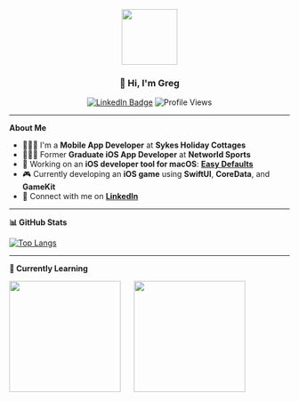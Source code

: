 <!-- Header Section -->
<div align="center">
  <img src="https://media.giphy.com/media/M9gbBd9nbDrOTu1Mqx/giphy.gif" width="100"/>
  
  ### 👋 Hi, I'm Greg

  [![LinkedIn Badge](https://img.shields.io/badge/-Greg%20Andrew%20Ross-blue?style=flat-square&logo=Linkedin&logoColor=white)](https://www.linkedin.com/in/greg-andrew-ross)
  ![Profile Views](https://komarev.com/ghpvc/?username=Hues2&style=flat-square&color=blue)
</div>

---

**About Me**

- 👨🏼‍💻 I'm a **Mobile App Developer** at **Sykes Holiday Cottages**
- 👨🏼‍💻 Former **Graduate iOS App Developer** at **Networld Sports**
- 📱 Working on an **iOS developer tool for macOS**: [**Easy Defaults**](https://apps.apple.com/gb/app/easy-defaults/id6612588800?mt=12)
- 🎮 Currently developing an **iOS game** using **SwiftUI**, **CoreData**, and **GameKit**
- 🔗 Connect with me on [**LinkedIn**](https://www.linkedin.com/in/greg-andrew-ross)

---

**📊 GitHub Stats**

[![Top Langs](https://github-readme-stats.vercel.app/api/top-langs/?username=Hues2&layout=compact&theme=vision-friendly-light)](https://github.com/anuraghazra/github-readme-stats)

<!---
[![Greg's GitHub stats](https://github-readme-stats.vercel.app/api?username=Hues2&show_icons=true&theme=vision-friendly-light)](https://github.com/anuraghazra/github-readme-stats)
--->

---

**🌱 Currently Learning**

<p>
  <img src="https://github.com/user-attachments/assets/fa7bebc4-82ea-4838-9945-5a3b39d62d77" width="200" />
  &nbsp;&nbsp;&nbsp;&nbsp;
  <img src="https://github.com/user-attachments/assets/44b62eb4-7756-49b5-85c9-e6c25390bf22" width="200" />
</p>
